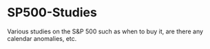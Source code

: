 # SP500-Studies
Various studies on the S&amp;P 500 such as when to buy it, are there any calendar anomalies, etc.
